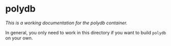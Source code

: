 # polydb

*This is a working documentation for the polydb container.*

In general, you only need to work in this directory if you want to build `polydb` on your own.
